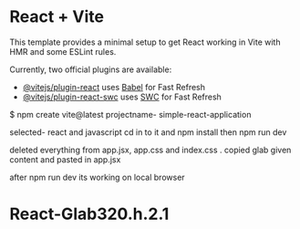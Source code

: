 # React + Vite

This template provides a minimal setup to get React working in Vite with HMR and some ESLint rules.

Currently, two official plugins are available:

- [@vitejs/plugin-react](https://github.com/vitejs/vite-plugin-react/blob/main/packages/plugin-react/README.md) uses [Babel](https://babeljs.io/) for Fast Refresh
- [@vitejs/plugin-react-swc](https://github.com/vitejs/vite-plugin-react-swc) uses [SWC](https://swc.rs/) for Fast Refresh


$ npm create vite@latest
projectname- simple-react-application

selected- react and javascript 
cd in to it and npm install then npm run dev

deleted everything from app.jsx, app.css and index.css . 
copied glab given content and pasted in app.jsx

after npm run dev its working on local browser
# React-Glab320.h.2.1

